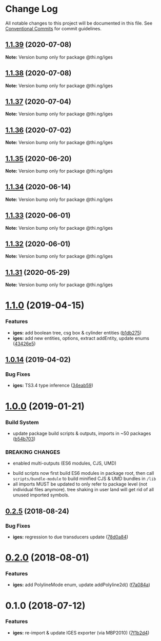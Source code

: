 # Change Log

All notable changes to this project will be documented in this file.
See [Conventional Commits](https://conventionalcommits.org) for commit guidelines.

## [1.1.39](https://github.com/thi-ng/umbrella/compare/@thi.ng/iges@1.1.38...@thi.ng/iges@1.1.39) (2020-07-08)

**Note:** Version bump only for package @thi.ng/iges





## [1.1.38](https://github.com/thi-ng/umbrella/compare/@thi.ng/iges@1.1.37...@thi.ng/iges@1.1.38) (2020-07-08)

**Note:** Version bump only for package @thi.ng/iges





## [1.1.37](https://github.com/thi-ng/umbrella/compare/@thi.ng/iges@1.1.36...@thi.ng/iges@1.1.37) (2020-07-04)

**Note:** Version bump only for package @thi.ng/iges





## [1.1.36](https://github.com/thi-ng/umbrella/compare/@thi.ng/iges@1.1.35...@thi.ng/iges@1.1.36) (2020-07-02)

**Note:** Version bump only for package @thi.ng/iges





## [1.1.35](https://github.com/thi-ng/umbrella/compare/@thi.ng/iges@1.1.34...@thi.ng/iges@1.1.35) (2020-06-20)

**Note:** Version bump only for package @thi.ng/iges





## [1.1.34](https://github.com/thi-ng/umbrella/compare/@thi.ng/iges@1.1.33...@thi.ng/iges@1.1.34) (2020-06-14)

**Note:** Version bump only for package @thi.ng/iges





## [1.1.33](https://github.com/thi-ng/umbrella/compare/@thi.ng/iges@1.1.32...@thi.ng/iges@1.1.33) (2020-06-01)

**Note:** Version bump only for package @thi.ng/iges





## [1.1.32](https://github.com/thi-ng/umbrella/compare/@thi.ng/iges@1.1.31...@thi.ng/iges@1.1.32) (2020-06-01)

**Note:** Version bump only for package @thi.ng/iges





## [1.1.31](https://github.com/thi-ng/umbrella/compare/@thi.ng/iges@1.1.30...@thi.ng/iges@1.1.31) (2020-05-29)

**Note:** Version bump only for package @thi.ng/iges





# [1.1.0](https://github.com/thi-ng/umbrella/compare/@thi.ng/iges@1.0.15...@thi.ng/iges@1.1.0) (2019-04-15)

### Features

* **iges:** add boolean tree, csg box & cylinder entities ([b1db275](https://github.com/thi-ng/umbrella/commit/b1db275))
* **iges:** add new entities, options, extract addEntity, update enums ([43426e5](https://github.com/thi-ng/umbrella/commit/43426e5))

## [1.0.14](https://github.com/thi-ng/umbrella/compare/@thi.ng/iges@1.0.13...@thi.ng/iges@1.0.14) (2019-04-02)

### Bug Fixes

* **iges:** TS3.4 type inference ([34eab59](https://github.com/thi-ng/umbrella/commit/34eab59))

# [1.0.0](https://github.com/thi-ng/umbrella/compare/@thi.ng/iges@0.2.30...@thi.ng/iges@1.0.0) (2019-01-21)

### Build System

* update package build scripts & outputs, imports in ~50 packages ([b54b703](https://github.com/thi-ng/umbrella/commit/b54b703))

### BREAKING CHANGES

* enabled multi-outputs (ES6 modules, CJS, UMD)

- build scripts now first build ES6 modules in package root, then call
  `scripts/bundle-module` to build minified CJS & UMD bundles in `/lib`
- all imports MUST be updated to only refer to package level
  (not individual files anymore). tree shaking in user land will get rid of
  all unused imported symbols.

<a name="0.2.5"></a>
## [0.2.5](https://github.com/thi-ng/umbrella/compare/@thi.ng/iges@0.2.4...@thi.ng/iges@0.2.5) (2018-08-24)

### Bug Fixes

* **iges:** regression to due transducers update ([78d0a84](https://github.com/thi-ng/umbrella/commit/78d0a84))

<a name="0.2.0"></a>
# [0.2.0](https://github.com/thi-ng/umbrella/compare/@thi.ng/iges@0.1.4...@thi.ng/iges@0.2.0) (2018-08-01)

### Features

* **iges:** add PolylineMode enum, update addPolyline2d() ([f7a084a](https://github.com/thi-ng/umbrella/commit/f7a084a))

<a name="0.1.0"></a>
# 0.1.0 (2018-07-12)

### Features

* **iges:** re-import & update IGES exporter (via MBP2010) ([7f1b2d4](https://github.com/thi-ng/umbrella/commit/7f1b2d4))
